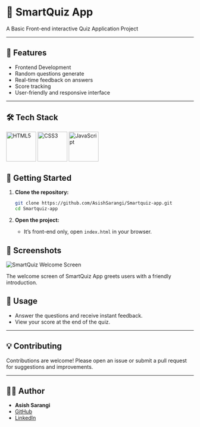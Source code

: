 # 🧠 SmartQuiz App

A Basic Front-end interactive Quiz Application Project

---

## 🚀 Features

- Frontend Development
- Random questions generate
- Real-time feedback on answers
- Score tracking
- User-friendly and responsive interface

---

## 🛠️ Tech Stack

<p align="left">
  <img src="https://cdn.jsdelivr.net/gh/devicons/devicon/icons/html5/html5-original.svg" height="80" alt="HTML5" />
  <img src="https://cdn.jsdelivr.net/gh/devicons/devicon/icons/css3/css3-original.svg" height="80" alt="CSS3" />
  <img src="https://cdn.jsdelivr.net/gh/devicons/devicon/icons/javascript/javascript-original.svg" height="80" alt="JavaScript" />
</p>

## 🚦 Getting Started

1. **Clone the repository:**
   ```bash
   git clone https://github.com/AsishSarangi/Smartquiz-app.git
   cd Smartquiz-app
   ```

2. **Open the project:**
   - It’s front-end only, open `index.html` in your browser.

## 📸 Screenshots

![SmartQuiz Welcome Screen](<img src="screenshots/welcome.png" height="200" width="200">)

The welcome screen of SmartQuiz App greets users with a friendly introduction.

## 📝 Usage

- Answer the questions and receive instant feedback.
- View your score at the end of the quiz.

---

## 💡 Contributing

Contributions are welcome! Please open an issue or submit a pull request for suggestions and improvements.

---

## 🙋‍♂️ Author

- **Asish Sarangi**
- [GitHub](https://github.com/asish915)
- [LinkedIn](https://www.linkedin.com/in/asish-sarangi-8a33322a6)
